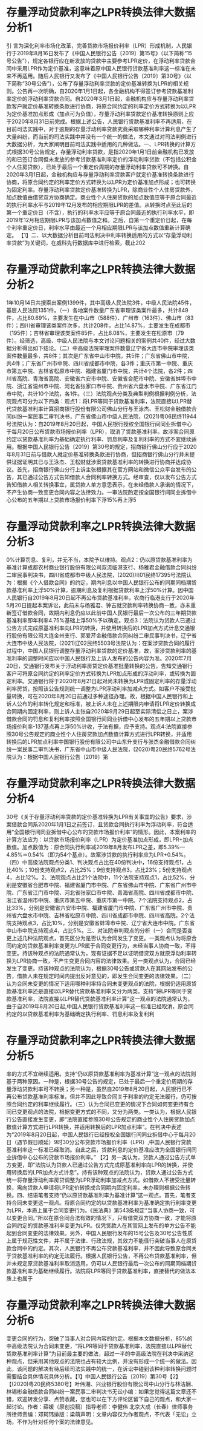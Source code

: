 # 存量浮动贷款利率之LPR转换法律大数据分析1

引 言为深化利率市场化改革，完善贷款市场报价利率（LPR）形成机制，人民银行于2019年8月16日发布了《中国人民银行公告〔2019〕第15号》（以下简称“15号公告”），规定各银行应在新发放的贷款中主要参考LPR定价，在浮动利率贷款合同中采用LPR作为定价基准，这意味着原中国人民银行贷款基准利率这一标准在未来不再适用。随后人民银行又发布了《中国人民银行公告〔2019〕第30号》（以下简称“30号公告”），公布了存量浮动利率贷款的定价基准转换为LPR的相关规则。公告再一次明确，自2020年1月1日起，各金融机构不得签订参考贷款基准利率定价的浮动利率贷款合同。自2020年3月1日起，金融机构应与存量浮动利率贷款客户就定价基准转换条款进行协商，将原合同约定的利率定价方式转换为以LPR为定价基准加点形成（加点可为负值），存量浮动利率贷款定价基准转换原则上应于2020年8月31日前完成。根据上述公告，人民银行贷款基准利率不再适用，在目前司法实践中，对于逾期的存量浮动利率贷款究竟采取哪种利率计算利息产生了大量纠纷，而当前的司法实践中并没有一个统一的做法，本文通过对司法判例进行大数据分析，为大家阐明目前司法实践中适用的几种做法。一、LPR转换的计算方式根据30号公告规定，存量浮动利率贷款，是指2020年1月1日前金融机构已发放的和已签订合同但未发放的参考贷款基准利率定价的浮动利率贷款（不包括公积金个人住房贷款），已处于最后一个重定价周期的存量浮动利率贷款可不转换。自2020年3月1日起，金融机构应与存量浮动利率贷款客户就定价基准转换条款进行协商，将原合同约定的利率定价方式转换为以LPR为定价基准加点形成；也可转换为固定利率。存量浮动利率贷款定价基准转换为LPR，除商业性个人住房贷款外，加点数值由借贷双方协商确定。商业性个人住房贷款的加点数值应等于原合同最近的执行利率水平与2019年12月发布的相应期限LPR的差值。从转换时点至此后的第一个重定价日（不含），执行的利率水平应等于原合同最近的执行利率水平，即2019年12月相应期限LPR与该加点数值之和。之后，自第一个重定价日起，在每个利率重定价日，利率水平由最近一个月相应期限LPR与该加点数值重新计算确定。 【1】二、以大数据分析目前司法判决中利率转换适用的方式以“存量浮动利率贷款”为关键词，在威科先行数据库中进行检索，截止202

# 存量浮动贷款利率之LPR转换法律大数据分析2

1年10月14日共搜索出案例1399件，其中高级人民法院3件，中级人民法院45件，基层人民法院1351件。（一）各地案件数量广东省审理该类案件最多，共计849件，占比60.69%，主要发生在中山市（588件）、广州市（163件）、佛山市（83件）；四川省审理该类案件次多，共计208件，占比14.87%，主要发生在成都市（195件）；吉林省审理该类案件85件，占比6.08%，主要发生在松原市（79件）。经筛选，高级、中级人民法院与本文讨论问题相关的案例共40件，经过大数据分析得出如下结论。（二）中高级法院审理案件数量辽宁省大连市中院审理该类案件数量最多，共8件；其次是广东省中山市中院，共5件；广东省佛山市中院，共4件；广东省广州市中院、四川省成都市中院，各3件；重庆市第一中院、重庆市第五中院、吉林省松原市中院、福建省厦门市中院，共计4个法院，各2件；四川省高院、青海省高院、安徽省六安市中院、安徽省合肥市中院、安徽省蚌埠市中院、浙江省温州市中院、河北省张家口市中院、贵州省六盘水市中院、广东省江门市中院，共计10个法院，各1件。（三）法院观点分类及典型判例根据判例分析，法院观点可分为以下四类：观点1：将LPR等同于贷款基准利率，法院直接以LPR替代贷款基准利率计算招商银行股份有限公司佛山分行与王泳杰、王松财金融借款合同纠纷一案民事二审判决书，广东省佛山市中级人民法院，(2021)粤06民终11944号法院认为：自2019年8月20日起，中国人民银行授权全国银行间同业拆借中心于每月20日公布贷款市场报价利率（LPR），取消了贷款基准利率。故涉案合同原约定以贷款基准利率为基础确定执行利率、罚息利率及复利利率的方式不宜继续适用。根据中国人民银行公告〔2019〕第30号的规定，招商银行佛山分行应于2020年8月31日前与借款人就定价基准转换条款进行协商，但招商银行佛山分行并未提供证据证明其已与王泳杰、王松财就涉案贷款基准利率的转换进行协商并达成协议。首先，招商银行佛山分行上诉主张根据其在官方网站和微信公众平台发布的公告，其已通过公告方式告知借款人合同利率转换方式。经审查，仅以发布公告方式告知借款人相关转换事宜，属贷款人单方意思表示，在未经借款人承诺的情况下，不产生协商一致变更合同内容之法律效力。一审法院酌定按全国银行间同业拆借中心公布的五年期以上贷款市场报价利率下浮15%再上浮5

# 存量浮动贷款利率之LPR转换法律大数据分析3

0%计算罚息、复利，并无不当，本院予以维持。观点2：仍以原贷款基准利率为基准计算成都农村商业银行股份有限公司双流临港支行、杨雅君金融借款合同纠纷二审民事判决书，四川省成都市中级人民法院，(2020)川01民终17395号法院认为：根据《个人借款合同》的约定，期内利息以中国人民银行公布的同期同档期贷款基准利率上浮50%计算，逾期利息及复利根据贷款利率上浮50%计算。因中国人民银行自2019年8月20日起不再公布贷款基准利率，农商行临港支行于2020年5月20日提起本案诉讼，此前未与杨雅君、钟吉就贷款利率转换协商一致，亦未重新签订借款合同，故期内利息仍应以此前中国人民银行最后一次公布的三年期贷款基准利率即年利率4.75%基础上浮50%予以确定。观点3：法院认为贷款人已通过公告方式完成原基准利率向LPR的转换，并使用转换后的LPR加点方式计息交通银行股份有限公司大连金州支行、郭爱芹金融借款合同纠纷二审民事判决书，辽宁省大连市中级人民法院，(2021)辽02民终5503号法院认为：在案涉贷款合同的履行过程中，中国人民银行调整存量浮动利率贷款的定价基准，故，案涉贷款利率的基准利率的调整时间应以中国人民银行及上诉人发布的公告内容为准。2020年7月20日，交通银行发布关于浮动利率房贷定价基准批量转换的公告，告知交通银行客户可将原合同约定的利率定价方式转换为LPR加点形成的浮动利率，或转换为固定利率。交通银行将于2020年8月21日起对尚未转换为LPR或固定利率的存量浮动利率房贷，按照该公告规则统一调整为LPR浮动利率加减点方式。如客户不接受批量转换，可在2020年8月20日前通过多种途径办理。故，根据中国人民银行和上诉人公布的利率转化规定和标准，被上诉人未在上述期限内申请将LPR定价转换成合同期内固定利率，则上诉人主张自2020年9月29日起至实际清偿之日止，案涉借款合同的罚息和复利利率按照全国银行间同业拆借中心发布的五年期以上贷款市场报价利率-137基点再上浮50%计收，于法有据，应予支持。观点4:法院直接参照30号公告规定的商业性个人住房贷款加点数值计算方式进行LPR转换，并适用转换后的LPR加点利率中国银行股份有限公司中山东升支行与张杰金融借款合同纠纷一案民事二审判决书，广东省中山市中级人民法院，(2020)粤20民终5762号法院认为：根据中国人民银行公告〔2019〕第

# 存量浮动贷款利率之LPR转换法律大数据分析4

30号《关于存量浮动利率贷款的定价基准转换为LPR有关事宜的公告》要求，涉案借款合同系2020年1月1日之前签订，且贷款合同执行利率为浮动利率，符合适用“全国银行间同业拆借中心公布的贷款市场报价利率”的情形。因此，本案利率的计算方法应为：以贷款市场报价利率（LPR）为定价基准加点形成，即LPR+加点数值。加点数值为：原合同执行利率减2019年8月发布LPR之差，即5.39%—4.85%＝0.54%（即为54个基点）。故案涉贷款的执行利率应为LPR+0.54%。（四）中高级法院观点分类1、判决观点占比在40份判决中，16份支持观点1，占比40%；10份支持观点2，占比25%；9份支持观点3，占比23%；5份支持观点4，占比12%。2、法院观点占比21个法院中，11个法院支持观点1，占比52%，分别是安徽省合肥市中院、福建省厦门市中院、广东省佛山市中院、广东省广州市中院、广东省江门市中院、河北省张家口市中院、青海省高院、四川省成都市中院、浙江省温州市中院、重庆市第五中院、重庆市第一中院。7个法院支持观点2，占比33%，分别是安徽省六安市中院、福建省厦门市中院、广东省广州市中院、贵州省六盘水市中院、吉林省松原市中院、四川省成都市中院、四川省高院。2个法院支持观点3，占比10%，分别是安徽省蚌埠市中院、辽宁省大连市中院。广东省中山市中院支持观点4，占比5%。三、对法院审判观点的分析（一）合同是否变更上述几种法院观点，首先区分为是否认为合同发生了变更。一类观点认为将原合同约定的贷款基准利率变更为LPR属于合同变更行为，未经当事人协商一致，不得变更。持该种观点的法院通常认为，现有证据不足以证明借贷双方就原浮动利率转换为LPR协商一致，不产生变更合同内容的法律效果。另一类观点认为，合同已经发生了变更。持该种观点的法院认为，根据30号公告或贷款人在其网站发布的公告，借款人未在规定时间内提出反对意见的，即发生合同变更的法律效果。（二）认为合同未变更的情况下适用哪种利率持合同未变更观点的法院，根据仍适用原贷款基准利率还是直接以LPR替代贷款基准利率又分为两类。支持“将LPR等同于贷款基准利率，法院直接以LPR替代贷款基准利率计算”这一观点的法院通常认为，由于自2019年8月20日起,中国人民银行贷款基准利率这一标准已经取消，原合同约定的以贷款基准利率为基础确定执行利率、罚息利率及复利利

# 存量浮动贷款利率之LPR转换法律大数据分析5

率的方式不宜继续适用。支持“仍以原贷款基准利率为基准计算”这一观点的法院则基于两种原因。一种是，根据30号公告的规定，已处于最后一个重定价周期的存量浮动贷款利率可不转换；另一种是，虽然自2019年8月20日起，人民银行已不再公布贷款基准利率标准，但并不因此导致合同关于利率的约定无法履行，仍可按照合同约定的利率继续履行。（三）认为合同已变更的情况下合同如何变更持有合同已变更观点的法院，根据变更方式的不同，又分为两类。一类认为，根据人民银行公告直接发生变更，即“法院直接参照30号公告规定的商业性个人住房贷款加点数值计算方式进行LPR转换，并适用转换后的LPR加点利率”。在判决中表述为“2019年8月20日起，中国人民银行已经授权全国银行间同业拆借中心于每月20日（遇节假日顺延）9时30分公布贷款市场报价利率（LPR）,中国人民银行贷款基准利率这一标准已经取消。自此之后，贷款利息的定价基准应改为全国银行间同业拆借中心公布的贷款市场报价利率。” 【2】另一类认为，贷款人通过公告方式单方变更，即“法院认为贷款人已通过公告方式完成原基准利率向LPR的转换，并使用转换后的LPR加点方式计息”。持有该种观点的法院认为，贷款人通过公告方式统一将存量浮动利率房贷调整为LPR浮动利率加减点方式。如借款人不接受批量转换，需向贷款人申请将LPR定价转换成合同期内固定利率，未办理则根据公告转换。四、结语笔者支持“仍以原贷款基准利率为基准计算”这一观点。首先，笔者支持合同未变更这一观点。将原合同约定的以贷款基准利率为基准确定执行利率变更为LPR，本质上属于合同变更行为。《民法典》第543条规定“当事人协商一致，可以变更合同。”所以在原合同合法有效的情况下，只有借贷双方协商一致，才能将原合同约定的贷款基准利率变更为LPR。仅凭贷款人在其官网上发布的单方公告不能起到合同变更的法律效果。另外，中国人民银行发布的15号公告及30号公告性质上属于规范性文件，并不属于法律、行政法规，其效力不能径行突破当事人在原贷款合同中的约定。其次，人民银行不再公布贷款基准利率，并不因此导致原合同关于贷款基准利率的约定无法履行。根据人民银行公告，不再公布贷款基准利率，但并未规定原贷款基准利率取消适用，仍可以人民银行最后一次公布的同期同档期贷款基准利率为基础继续履行。法院将LPR等同于贷款基准利率，直接替代的做法本质上也属于

# 存量浮动贷款利率之LPR转换法律大数据分析6

变更合同的行为，突破了当事人对合同内容的约定。根据本文数据分析，85%的中高级法院认为合同未变更，“将LPR等同于贷款基准利率，法院直接以LPR替代贷款基准利率计算”为目前最主要的做法，超过一半的中高级法院在判决中采纳这种观点，但采用其他观点的法院也占有较大比例，并没有形成一个统一的做法。因此，该问题的解决有待后续司法实践中的统一，在诉讼中碰到该种利率转换问题时需要结合具体情况具体分析。【1】中国人民银行公告〔2019〕第30号【2】【(2020)粤20民终5380号】叶伟湘、兴业银行股份有限公司中山分行与林洁娴、林锡彬金融借款合同纠纷一案民事二审判决书无讼小编：如果您觉得这篇文章还不错，欢迎转发分享、点赞收藏，您也可以在下方评论区留下自己的观点，和大家一起讨论。作者：薛媛（原创投稿）指导老师：李健伟 北京大成（长春）律师事务所律师责编：邓珂玮排版：梁萌声明：文章内容仅为作者观点，不代表「无讼」立场，不作为针对任何个案的法律意见。

